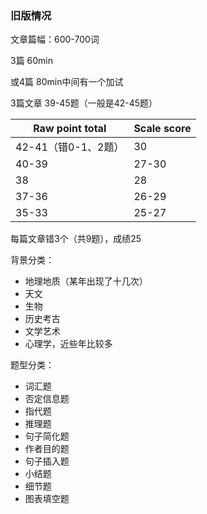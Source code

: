 ### 旧版情况

文章篇幅：600-700词

3篇 60min

或4篇 80min中间有一个加试

3篇文章 39-45题（一般是42-45题）



| Raw point total     | Scale score |
| ------------------- | ----------- |
| 42-41（错0-1、2题） | 30          |
| 40-39               | 27-30       |
| 38                  | 28          |
| 37-36               | 26-29       |
| 35-33               | 25-27       |

每篇文章错3个（共9题），成绩25



背景分类：

- 地理地质（某年出现了十几次）
- 天文
- 生物
- 历史考古
- 文学艺术
- 心理学，近些年比较多



题型分类：

- 词汇题
- 否定信息题
- 指代题
- 推理题
- 句子简化题
- 作者目的题
- 句子插入题
- 小结题
- 细节题
- 图表填空题